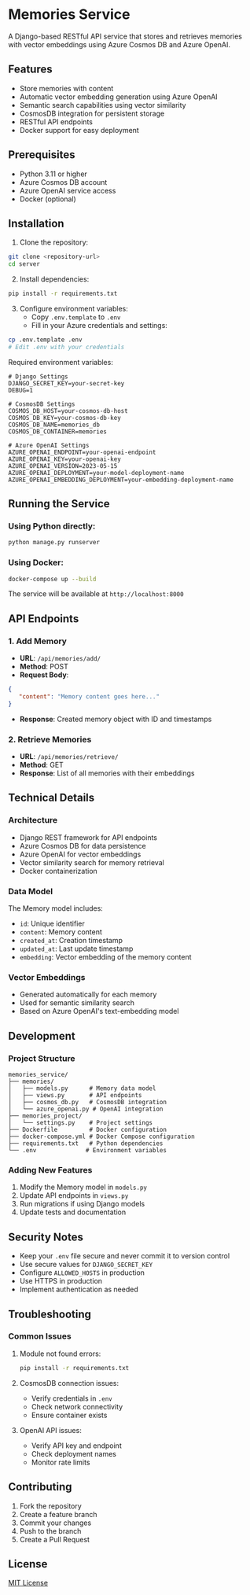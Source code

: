 # Memories Service

A Django-based RESTful API service that stores and retrieves memories with vector embeddings using Azure Cosmos DB and Azure OpenAI.

## Features

- Store memories with content
- Automatic vector embedding generation using Azure OpenAI
- Semantic search capabilities using vector similarity
- CosmosDB integration for persistent storage
- RESTful API endpoints
- Docker support for easy deployment

## Prerequisites

- Python 3.11 or higher
- Azure Cosmos DB account
- Azure OpenAI service access
- Docker (optional)

## Installation

1. Clone the repository:
```bash
git clone <repository-url>
cd server
```

2. Install dependencies:
```bash
pip install -r requirements.txt
```

3. Configure environment variables:
   - Copy `.env.template` to `.env`
   - Fill in your Azure credentials and settings:
```bash
cp .env.template .env
# Edit .env with your credentials
```

Required environment variables:
```
# Django Settings
DJANGO_SECRET_KEY=your-secret-key
DEBUG=1

# CosmosDB Settings
COSMOS_DB_HOST=your-cosmos-db-host
COSMOS_DB_KEY=your-cosmos-db-key
COSMOS_DB_NAME=memories_db
COSMOS_DB_CONTAINER=memories

# Azure OpenAI Settings
AZURE_OPENAI_ENDPOINT=your-openai-endpoint
AZURE_OPENAI_KEY=your-openai-key
AZURE_OPENAI_VERSION=2023-05-15
AZURE_OPENAI_DEPLOYMENT=your-model-deployment-name
AZURE_OPENAI_EMBEDDING_DEPLOYMENT=your-embedding-deployment-name
```

## Running the Service

### Using Python directly:
```bash
python manage.py runserver
```

### Using Docker:
```bash
docker-compose up --build
```

The service will be available at `http://localhost:8000`

## API Endpoints

### 1. Add Memory
- **URL**: `/api/memories/add/`
- **Method**: POST
- **Request Body**:
```json
{
   "content": "Memory content goes here..."
}
```
- **Response**: Created memory object with ID and timestamps

### 2. Retrieve Memories
- **URL**: `/api/memories/retrieve/`
- **Method**: GET
- **Response**: List of all memories with their embeddings

## Technical Details

### Architecture
- Django REST framework for API endpoints
- Azure Cosmos DB for data persistence
- Azure OpenAI for vector embeddings
- Vector similarity search for memory retrieval
- Docker containerization

### Data Model
The Memory model includes:
- `id`: Unique identifier
- `content`: Memory content
- `created_at`: Creation timestamp
- `updated_at`: Last update timestamp
- `embedding`: Vector embedding of the memory content

### Vector Embeddings
- Generated automatically for each memory
- Used for semantic similarity search
- Based on Azure OpenAI's text-embedding model

## Development

### Project Structure
```
memories_service/
├── memories/
│   ├── models.py      # Memory data model
│   ├── views.py       # API endpoints
│   ├── cosmos_db.py   # CosmosDB integration
│   └── azure_openai.py # OpenAI integration
├── memories_project/
│   └── settings.py    # Project settings
├── Dockerfile         # Docker configuration
├── docker-compose.yml # Docker Compose configuration
├── requirements.txt   # Python dependencies
└── .env              # Environment variables
```

### Adding New Features
1. Modify the Memory model in `models.py`
2. Update API endpoints in `views.py`
3. Run migrations if using Django models
4. Update tests and documentation

## Security Notes
- Keep your `.env` file secure and never commit it to version control
- Use secure values for `DJANGO_SECRET_KEY`
- Configure `ALLOWED_HOSTS` in production
- Use HTTPS in production
- Implement authentication as needed

## Troubleshooting

### Common Issues
1. Module not found errors:
   ```bash
   pip install -r requirements.txt
   ```

2. CosmosDB connection issues:
   - Verify credentials in `.env`
   - Check network connectivity
   - Ensure container exists

3. OpenAI API issues:
   - Verify API key and endpoint
   - Check deployment names
   - Monitor rate limits

## Contributing
1. Fork the repository
2. Create a feature branch
3. Commit your changes
4. Push to the branch
5. Create a Pull Request

## License
[MIT License](LICENSE)